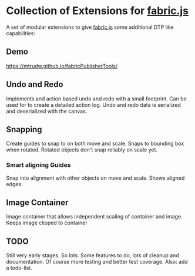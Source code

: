 # Collection of Extensions for [fabric.js](https://github.com/fabricjs/fabric.js)

A set of modular extensions to give [fabric.js](https://github.com/fabricjs/fabric.js) some additional DTP like capabilities:

## Demo
https://mtrudw.github.io/fabricPublisherTools/.

## Undo and Redo
Implements and action based undo and redo with a small footprint. Can be used for to create a detailed action log. Undo and redo data is serialized and deserialized 
with the canvas.

## Snapping 
Create guides to snap to on both move and scale. Snaps to bounding box when rotated. Rotated objects don't snap reliably on scale yet.

### Smart aligning Guides
Snap into alignment with other objects on move and scale. Shows aligned edges.

## Image Container
Image container that allows independent scaling of container and image. Keeps image clipped to container

## TODO
Still very early stages. So lots. Some features to do, lots of cleanup and documentation. Of course more testing and better test coverage. Also: add a todo-list.
